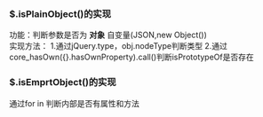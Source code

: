 ### $.isPlainObject()的实现
功能：判断参数是否为 **对象** 自变量(JSON,new Object())  
实现方法：
    1.通过jQuery.type，obj.nodeType判断类型
    2.通过core_hasOwn({}.hasOwnProperty).call()判断isPrototypeOf是否存在

 ### $.isEmprtObject()的实现
 通过for in 判断内部是否有属性和方法
